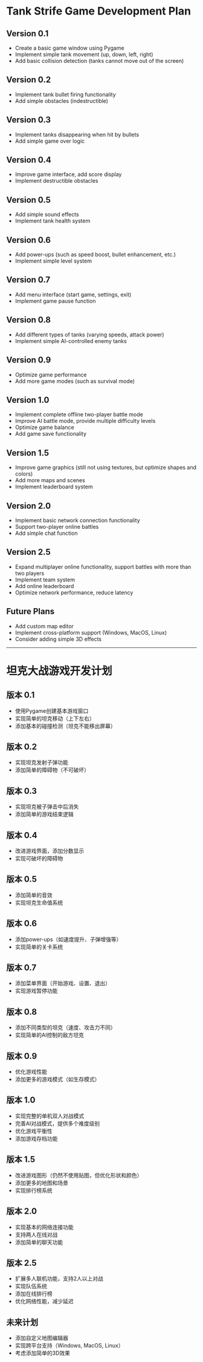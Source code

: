# Tank Strife Game Development Plan

## Version 0.1
- Create a basic game window using Pygame
- Implement simple tank movement (up, down, left, right)
- Add basic collision detection (tanks cannot move out of the screen)

## Version 0.2
- Implement tank bullet firing functionality
- Add simple obstacles (indestructible)

## Version 0.3
- Implement tanks disappearing when hit by bullets
- Add simple game over logic

## Version 0.4
- Improve game interface, add score display
- Implement destructible obstacles

## Version 0.5
- Add simple sound effects
- Implement tank health system

## Version 0.6
- Add power-ups (such as speed boost, bullet enhancement, etc.)
- Implement simple level system

## Version 0.7
- Add menu interface (start game, settings, exit)
- Implement game pause function

## Version 0.8
- Add different types of tanks (varying speeds, attack power)
- Implement simple AI-controlled enemy tanks

## Version 0.9
- Optimize game performance
- Add more game modes (such as survival mode)

## Version 1.0
- Implement complete offline two-player battle mode
- Improve AI battle mode, provide multiple difficulty levels
- Optimize game balance
- Add game save functionality

## Version 1.5
- Improve game graphics (still not using textures, but optimize shapes and colors)
- Add more maps and scenes
- Implement leaderboard system

## Version 2.0
- Implement basic network connection functionality
- Support two-player online battles
- Add simple chat function

## Version 2.5
- Expand multiplayer online functionality, support battles with more than two players
- Implement team system
- Add online leaderboard
- Optimize network performance, reduce latency

## Future Plans
- Add custom map editor
- Implement cross-platform support (Windows, MacOS, Linux)
- Consider adding simple 3D effects

---

# 坦克大战游戏开发计划

## 版本 0.1
- 使用Pygame创建基本游戏窗口
- 实现简单的坦克移动（上下左右）
- 添加基本的碰撞检测（坦克不能移出屏幕）

## 版本 0.2
- 实现坦克发射子弹功能
- 添加简单的障碍物（不可破坏）

## 版本 0.3
- 实现坦克被子弹击中后消失
- 添加简单的游戏结束逻辑

## 版本 0.4
- 改进游戏界面，添加分数显示
- 实现可破坏的障碍物

## 版本 0.5
- 添加简单的音效
- 实现坦克生命值系统

## 版本 0.6
- 添加power-ups（如速度提升、子弹增强等）
- 实现简单的关卡系统

## 版本 0.7
- 添加菜单界面（开始游戏、设置、退出）
- 实现游戏暂停功能

## 版本 0.8
- 添加不同类型的坦克（速度、攻击力不同）
- 实现简单的AI控制的敌方坦克

## 版本 0.9
- 优化游戏性能
- 添加更多的游戏模式（如生存模式）

## 版本 1.0
- 实现完整的单机双人对战模式
- 完善AI对战模式，提供多个难度级别
- 优化游戏平衡性
- 添加游戏存档功能

## 版本 1.5
- 改进游戏图形（仍然不使用贴图，但优化形状和颜色）
- 添加更多的地图和场景
- 实现排行榜系统

## 版本 2.0
- 实现基本的网络连接功能
- 支持两人在线对战
- 添加简单的聊天功能

## 版本 2.5
- 扩展多人联机功能，支持2人以上对战
- 实现队伍系统
- 添加在线排行榜
- 优化网络性能，减少延迟

## 未来计划
- 添加自定义地图编辑器
- 实现跨平台支持（Windows, MacOS, Linux）
- 考虑添加简单的3D效果